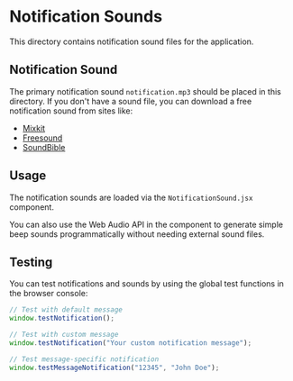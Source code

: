 # Notification Sounds

This directory contains notification sound files for the application.

## Notification Sound

The primary notification sound `notification.mp3` should be placed in this directory. If you don't have a sound file, you can download a free notification sound from sites like:

- [Mixkit](https://mixkit.co/free-sound-effects/notification/)
- [Freesound](https://freesound.org/)
- [SoundBible](https://soundbible.com/)

## Usage

The notification sounds are loaded via the `NotificationSound.jsx` component. 

You can also use the Web Audio API in the component to generate simple beep sounds programmatically without needing external sound files.

## Testing

You can test notifications and sounds by using the global test functions in the browser console:

```javascript
// Test with default message
window.testNotification();

// Test with custom message
window.testNotification("Your custom notification message");

// Test message-specific notification
window.testMessageNotification("12345", "John Doe");
```